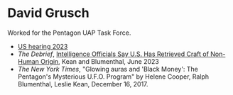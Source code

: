 # David Grusch

Worked for the Pentagon UAP Task Force.

- [US hearing 2023](https://www.youtube.com/watch?v=lcrCMLVk614)
- _The Debrief_, [Intelligence Officials Say U.S. Has Retrieved Craft of Non-Human Origin](https://thedebrief.org/intelligence-officials-say-u-s-has-retrieved-non-human-craft/), Kean and Blumenthal, June 2023
- _The New York Times_, "Glowing auras and 'Black Money': The Pentagon's Mysterious U.F.O. Program" by Helene Cooper, Ralph Blumenthal, Leslie Kean, December 16, 2017.
